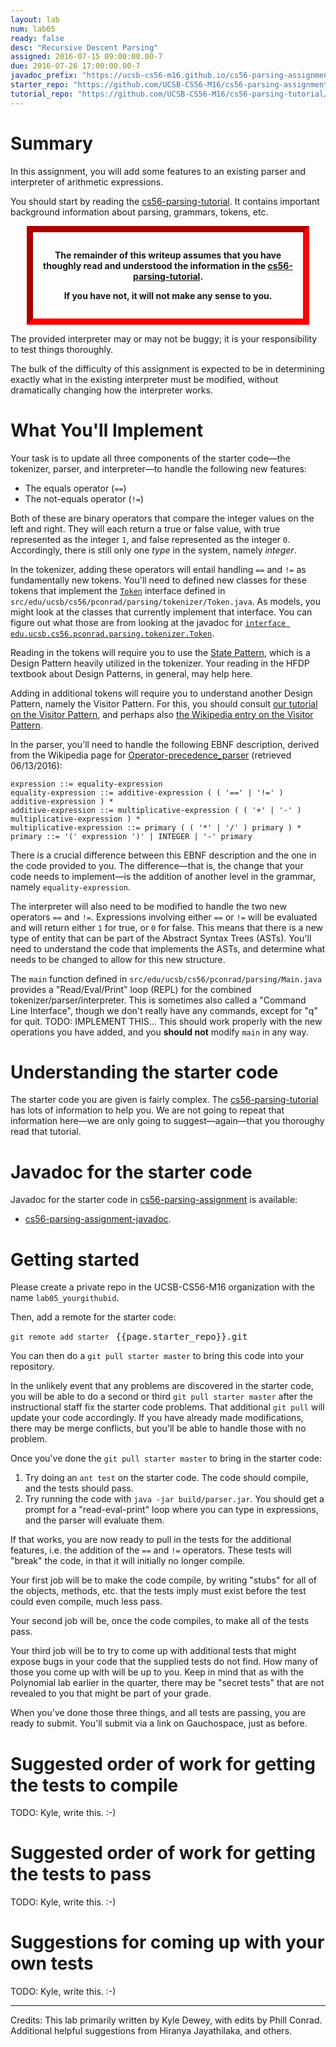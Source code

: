 ```yaml
---
layout: lab
num: lab05
ready: false
desc: "Recursive Descent Parsing"
assigned: 2016-07-15 09:00:00.00-7
due: 2016-07-26 17:00:00.00-7
javadoc_prefix: "https://ucsb-cs56-m16.github.io/cs56-parsing-assignment-javadoc/index.html?"
starter_repo: "https://github.com/UCSB-CS56-M16/cs56-parsing-assignment/"
tutorial_repo: "https://github.com/UCSB-CS56-M16/cs56-parsing-tutorial/"
---
```


# Summary #

In this assignment, you will add some features to an existing parser and interpreter of arithmetic expressions.

You should start by reading the [cs56-parsing-tutorial]({{page.tutorial_repo}}).   It contains important background
information about parsing, grammars, tokens, etc.   

<div style="text-align:center; margin-left:auto; margin-right:auto; width:80%; border: 10px inset red; font-weight: bold; padding: 1em;" markdown="1">

The remainder of this writeup assumes that you have thoughly read and understood the information in the [cs56-parsing-tutorial]({{page.tutorial_repo}}).  

If you have not, it will not make any sense to you.

</div>

The provided interpreter may or may not be buggy; it is your responsibility to test things thoroughly.

The bulk of the difficulty of this assignment is expected to be in determining exactly what in the existing interpreter must be modified, without dramatically changing how the interpreter works.


# What You'll Implement #

Your task is to update all three components of the starter code&mdash;the tokenizer, parser, and interpreter&mdash;to handle the following new features:

- The equals operator (`==`)
- The not-equals operator (`!=`)

Both of these are binary operators that compare the integer values on the left and right.  They will each return a true or false value, with true represented as the integer `1`, and false represented as the integer `0`.    Accordingly, there is still only one *type* in the system, namely *integer*.

In the tokenizer, adding these operators will entail handling `==` and `!=` as fundamentally new tokens.  You'll need to defined new classes for these tokens that implement the [`Token`]({{page.javadoc_prefix}}edu/ucsb/cs56/pconrad/parsing/tokenizer/Token.html) interface defined in `src/edu/ucsb/cs56/pconrad/parsing/tokenizer/Token.java`.   As models, you might look at the classes that currently implement that interface.  You can figure out what those are from looking at the javadoc for [`interface edu.ucsb.cs56.pconrad.parsing.tokenizer.Token`]({{page.javadoc_prefix}}edu/ucsb/cs56/pconrad/parsing/tokenizer/Token.html).

Reading in the tokens will require you to use the [State Pattern](https://en.wikipedia.org/wiki/State_pattern), which is a Design Pattern heavily utilized in the tokenizer.    Your reading in the HFDP textbook about Design Patterns, in general, may help here.

Adding in additional tokens will require you to understand another Design Pattern, namely the Visitor Pattern. For this, you should consult [our tutorial on the Visitor Pattern](https://github.com/UCSB-CS56-M16/visitor-pattern-tutorial), and perhaps also [the Wikipedia entry on the Visitor Pattern](https://en.wikipedia.org/wiki/Visitor_pattern).

In the parser, you'll need to handle the following EBNF description, derived from the Wikipedia page for [Operator-precedence_parser](https://en.wikipedia.org/wiki/Operator-precedence_parser) (retrieved 06/13/2016):

```
expression ::= equality-expression
equality-expression ::= additive-expression ( ( '==' | '!=' ) additive-expression ) *
additive-expression ::= multiplicative-expression ( ( '+' | '-' ) multiplicative-expression ) *
multiplicative-expression ::= primary ( ( '*' | '/' ) primary ) *
primary ::= '(' expression ')' | INTEGER | '-' primary
```

There is a crucial difference between this EBNF description and the one in the code provided to you.  The difference&mdash;that is, the change that your code needs to implement&mdash;is the addition of another level in the grammar, namely `equality-expression`.

The interpreter will also need to be modified to handle the two new operators `==` and `!=`.
Expressions involving either `==` or `!=` will be evaluated and will return either `1` for true, or `0` for false.   This means that there is a new type of entity that can be part of the Abstract Syntax Trees (ASTs).  You'll need to understand the code that implements the ASTs, and determine what needs to be changed to allow for this new structure.

The `main` function defined in `src/edu/ucsb/cs56/pconrad/parsing/Main.java` provides a "Read/Eval/Print" loop (REPL) for the combined tokenizer/parser/interpreter.    This is sometimes also called a "Command Line Interface", though we don't really have any commands, except for "q" for quit.   TODO: IMPLEMENT THIS...    This should work properly with the new operations you have added, and you **should not** modify `main` in any way.

# Understanding the starter code

The starter code you are given is fairly complex.    The [cs56-parsing-tutorial]({{page.tutorial_repo}}) has lots of information to help you.  We are not going to repeat that information here&mdash;we are only going to suggest&mdash;again&mdash;that you thoroughy read that tutorial.


# Javadoc for the starter code 

Javadoc for the starter code in [cs56-parsing-assignment]({{page.starter_repo}}) is available: 
* [cs56-parsing-assignment-javadoc](https://ucsb-cs56-m16.github.io/cs56-parsing-assignment-javadoc/).

# Getting started

Please create a private repo in the UCSB-CS56-M16 organization with the name `lab05_yourgithubid`.

Then, add a remote for the starter code:

`git remote add starter ` <tt>{{page.starter_repo}}.git</tt>

You can then do a `git pull starter master` to bring this code into your repository.

In the unlikely event that any problems are discovered in the starter code, you will be able to do a second or third `git pull starter master` after the instructional staff fix the starter code problems.   That additional `git pull` will update your code accordingly.   If you have already made modifications, there may be merge conflicts, but you'll be able to handle those with no problem.

Once you've done the `git pull starter master` to bring in the starter code:

1. Try doing an `ant test` on the starter code.  The code should compile, and the tests should pass.
2. Try running the code with `java -jar build/parser.jar`.  You should get a prompt for a "read-eval-print" loop 
    where you can type in expressions, and the parser will evaluate them.

If that works, you are now ready to pull in the tests for the additional features, i.e. the addition of the `==` and
`!=` operators.    These tests will "break" the code, in that it will initially no longer compile.

Your first job will be to make the code compile, by writing "stubs" for all of the objects, methods, etc. that the tests imply must exist before the test could even compile, much less pass.

Your second job will be, once the code compiles, to make all of the tests pass.

Your third job will be to try to come up with additional tests that might expose bugs in your code that the supplied 
tests do not find.   How many of those you come up with will be up to you.  Keep in mind that as with the Polynomial
lab earlier in the quarter, there may be "secret tests" that are not revealed to you that might be part of your grade.

When you've done those three things, and all tests are passing, you are ready to submit.   You'll submit via a link
on Gauchospace, just as before.

# Suggested order of work for getting the tests to compile

TODO: Kyle, write this. :-)

# Suggested order of work for getting the tests to pass

TODO: Kyle, write this. :-)

# Suggestions for coming up with your own tests

TODO: Kyle, write this. :-)


----

Credits: This lab primarily written by Kyle Dewey, with edits by Phill Conrad.  Additional helpful suggestions from Hiranya Jayathilaka, and others.


<div style="display:none">
http://ucsb-cs56-m16.github.io/lab/lab05/
</div>
